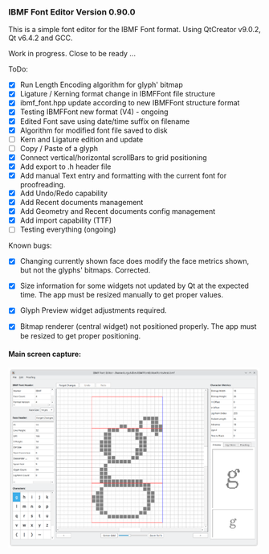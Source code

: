 ### IBMF Font Editor Version 0.90.0

This is a simple font editor for the IBMF Font format. 
Using QtCreator v9.0.2, Qt v6.4.2 and GCC.

Work in progress. Close to be ready ...

ToDo:

- [x] Run Length Encoding algorithm for glyph' bitmap
- [x] Ligature / Kerning format change in IBMFFont file structure
- [x] ibmf_font.hpp update according to new IBMFFont structure format
- [x] Testing IBMFFont new format (V4) - ongoing
- [x] Edited Font save using date/time suffix on filename
- [x] Algorithm for modified font file saved to disk 
- [ ] Kern and Ligature edition and update
- [ ] Copy / Paste of a glyph
- [x] Connect vertical/horizontal scrollBars to grid positioning
- [x] Add export to .h header file
- [x] Add manual Text entry and formatting with the current font for proofreading.
- [x] Add Undo/Redo capability
- [x] Add Recent documents management
- [x] Add Geometry and Recent documents config management
- [x] Add import capability (TTF)
- [ ] Testing everything (ongoing)

Known bugs:

- [x] Changing currently shown face does modify the face metrics shown, but not the glyphs' bitmaps. Corrected.
- [x] Size information for some widgets not updated by Qt at the expected time. The app must be resized manually to get proper values.
- [x] Glyph Preview widget adjustments required.
- [x] Bitmap renderer (central widget) not positioned properly. The app must be resized to get proper positioning.


#### Main screen capture:

<img src="Pictures/main.png" alt="app picture" width="500"/>
